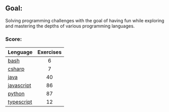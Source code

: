 ## Goal:
Solving programming challenges with the goal of having fun while exploring and mastering the depths of various programming languages.

### Score:
| Lenguage | Exercises |
|---|:---:|
| [bash](/bash) | 6 |
| [csharp](/csharp) | 7 |
| [java](/java) | 40 |
| [javascript](/javascript) | 86 |
| [python](/python) | 87 |
| [typescript](/typescript) | 12 |
